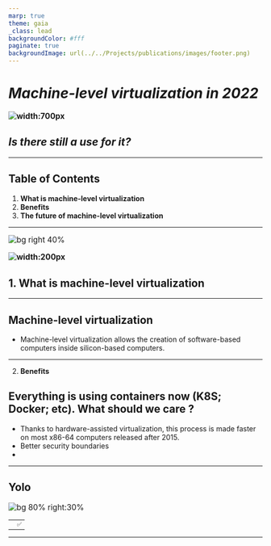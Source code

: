 ```yaml
---
marp: true
theme: gaia
_class: lead
backgroundColor: #fff
paginate: true
backgroundImage: url(../../Projects/publications/images/footer.png)
---
```


<!-- _paginate: -->

# *Machine-level virtualization in 2022*

**![width:700px](../../Projects/publications/images/1.jpg) <!-- Setting width to 700px -->**

## *Is there still a use for it?*

---

<style scoped> { font-size: 290%; }</style>

## Table of Contents

1. **What is machine-level virtualization**
2. **Benefits**
3. **The future of machine-level virtualization**

---

<!-- _backgroundImage:  -->

<style scoped> { font-size: 300%; }</style>

![bg right 40%](../../Projects/publications/images/11.jpg)

**![width:200px](../../Project/../Projects/publications/images/16.jpg) <!-- Setting width to 1100px -->**

## 1. **What is machine-level virtualization**

---

## Machine-level virtualization

* Machine-level virtualization allows the creation of software-based computers inside silicon-based computers.

<style scoped> { font-size: 185%; }</style>

--- 

2. **Benefits**

## Everything is using containers now (K8S; Docker; etc). What should we care ?

* Thanks to hardware-assisted virtualization, this process is made faster on most x86-64 computers released after 2015. 
* Better security boundaries
* 

---

## Yolo

<style scoped>table { font-size: 95%; }</style>
<style scoped> { font-size: 150%; }</style>
<style scoped>p { font-size: 110%; }</style>

![bg 80% right:30%](../../Project/../Projects/publications/images/10.jpg)

<style scoped>table { font-size: 80%; }</style>

|                                                    |       |
| ------------------------------------------------------ | -----------------: |
|                                         | :white_check_mark: |

---